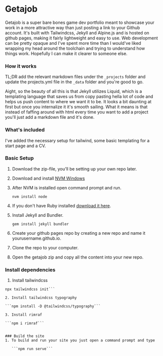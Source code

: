 # Getajob

Getajob is a super bare bones game dev portfolio meant to showcase your work in a more attractive way than just posting a link to your Github account. It's built with Tailwindcss, Jekyll and Alpine.js and is hosted on github pages, making it fairly lightweight and easy to use. Web development can be pretty opaque and I've spent more time than I would've liked wrapping my head around the toolchain and trying to understand how things work. Hopefully I can make it clearer to someone else.

### How it works
TL;DR add the relevant markdown files under the `_projects` folder and update the projects.yml file in the `_data` folder and you're good to go. 

Aight, so the beauty of all this is that Jekyll utilizes Liquid, which is a templating language that saves us from copy pasting hella lot of code and helps us push content to where we want it to be. It looks a bit daunting at first but once you internalize it it's smooth sailing. What it means is that instead of faffing around with html every time you want to add a project you'll just add a markdown file and it's done. 

### What's included
I've added the necessary setup for tailwind, some basic templating for a start page and a CV.

### Basic Setup
1. Download the zip-file, you'll be setting up your own repo later. 
2. Download and install [NVM Windows](https://github.com/coreybutler/nvm-windows/releases)
3. After NVM is installed open command prompt and run.

   ```nvm install node```
   
4. If you don't have Ruby installed [download it here](https://rubyinstaller.org/downloads/).
5. Install Jekyll and Bundler.

   ```gem install jekyll bundler```
   
6. Create your github pages repo by creating a new repo and name it yourusername.github.io.
7. Clone the repo to your computer.
8. Open the getajob zip and copy all the content into your new repo.

### Install dependencies
1. Install tailwindcss

```npm install -D tailwindcss
npx tailwindcss init```

2. Install tailwindcss typography

```npm install -D @tailwindcss/typography```

3. Install rimraf

```npm i rimraf```


### Build the site
1. To build and run your site you just open a command prompt and type

   ```npm run serve```
